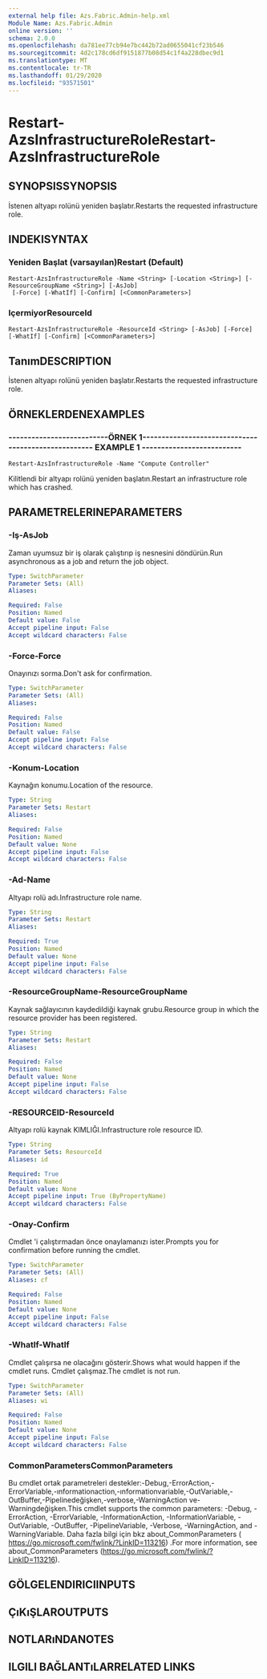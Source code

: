 ```yaml
---
external help file: Azs.Fabric.Admin-help.xml
Module Name: Azs.Fabric.Admin
online version: ''
schema: 2.0.0
ms.openlocfilehash: da781ee77cb94e7bc442b72ad0655041cf23b546
ms.sourcegitcommit: 4d2c178cd6df9151877b08d54c1f4a228dbec9d1
ms.translationtype: MT
ms.contentlocale: tr-TR
ms.lasthandoff: 01/29/2020
ms.locfileid: "93571501"
---
```

# <span data-ttu-id="75eda-101">Restart-AzsInfrastructureRole</span><span class="sxs-lookup"><span data-stu-id="75eda-101">Restart-AzsInfrastructureRole</span></span>

## <span data-ttu-id="75eda-102">SYNOPSIS</span><span class="sxs-lookup"><span data-stu-id="75eda-102">SYNOPSIS</span></span>
<span data-ttu-id="75eda-103">İstenen altyapı rolünü yeniden başlatır.</span><span class="sxs-lookup"><span data-stu-id="75eda-103">Restarts the requested infrastructure role.</span></span>

## <span data-ttu-id="75eda-104">INDEKI</span><span class="sxs-lookup"><span data-stu-id="75eda-104">SYNTAX</span></span>

### <span data-ttu-id="75eda-105">Yeniden Başlat (varsayılan)</span><span class="sxs-lookup"><span data-stu-id="75eda-105">Restart (Default)</span></span>
```
Restart-AzsInfrastructureRole -Name <String> [-Location <String>] [-ResourceGroupName <String>] [-AsJob]
 [-Force] [-WhatIf] [-Confirm] [<CommonParameters>]
```

### <span data-ttu-id="75eda-106">Içermiyor</span><span class="sxs-lookup"><span data-stu-id="75eda-106">ResourceId</span></span>
```
Restart-AzsInfrastructureRole -ResourceId <String> [-AsJob] [-Force] [-WhatIf] [-Confirm] [<CommonParameters>]
```

## <span data-ttu-id="75eda-107">Tanım</span><span class="sxs-lookup"><span data-stu-id="75eda-107">DESCRIPTION</span></span>
<span data-ttu-id="75eda-108">İstenen altyapı rolünü yeniden başlatır.</span><span class="sxs-lookup"><span data-stu-id="75eda-108">Restarts the requested infrastructure role.</span></span>

## <span data-ttu-id="75eda-109">ÖRNEKLERDEN</span><span class="sxs-lookup"><span data-stu-id="75eda-109">EXAMPLES</span></span>

### <span data-ttu-id="75eda-110">--------------------------ÖRNEK 1--------------------------</span><span class="sxs-lookup"><span data-stu-id="75eda-110">-------------------------- EXAMPLE 1 --------------------------</span></span>
```
Restart-AzsInfrastructureRole -Name "Compute Controller"
```

<span data-ttu-id="75eda-111">Kilitlendi bir altyapı rolünü yeniden başlatın.</span><span class="sxs-lookup"><span data-stu-id="75eda-111">Restart an infrastructure role which has crashed.</span></span>

## <span data-ttu-id="75eda-112">PARAMETRELERINE</span><span class="sxs-lookup"><span data-stu-id="75eda-112">PARAMETERS</span></span>

### <span data-ttu-id="75eda-113">-Iş</span><span class="sxs-lookup"><span data-stu-id="75eda-113">-AsJob</span></span>
<span data-ttu-id="75eda-114">Zaman uyumsuz bir iş olarak çalıştırıp iş nesnesini döndürün.</span><span class="sxs-lookup"><span data-stu-id="75eda-114">Run asynchronous as a job and return the job object.</span></span>

```yaml
Type: SwitchParameter
Parameter Sets: (All)
Aliases: 

Required: False
Position: Named
Default value: False
Accept pipeline input: False
Accept wildcard characters: False
```

### <span data-ttu-id="75eda-115">-Force</span><span class="sxs-lookup"><span data-stu-id="75eda-115">-Force</span></span>
<span data-ttu-id="75eda-116">Onayınızı sorma.</span><span class="sxs-lookup"><span data-stu-id="75eda-116">Don't ask for confirmation.</span></span>

```yaml
Type: SwitchParameter
Parameter Sets: (All)
Aliases: 

Required: False
Position: Named
Default value: False
Accept pipeline input: False
Accept wildcard characters: False
```

### <span data-ttu-id="75eda-117">-Konum</span><span class="sxs-lookup"><span data-stu-id="75eda-117">-Location</span></span>
<span data-ttu-id="75eda-118">Kaynağın konumu.</span><span class="sxs-lookup"><span data-stu-id="75eda-118">Location of the resource.</span></span>

```yaml
Type: String
Parameter Sets: Restart
Aliases: 

Required: False
Position: Named
Default value: None
Accept pipeline input: False
Accept wildcard characters: False
```

### <span data-ttu-id="75eda-119">-Ad</span><span class="sxs-lookup"><span data-stu-id="75eda-119">-Name</span></span>
<span data-ttu-id="75eda-120">Altyapı rolü adı.</span><span class="sxs-lookup"><span data-stu-id="75eda-120">Infrastructure role name.</span></span>

```yaml
Type: String
Parameter Sets: Restart
Aliases: 

Required: True
Position: Named
Default value: None
Accept pipeline input: False
Accept wildcard characters: False
```

### <span data-ttu-id="75eda-121">-ResourceGroupName</span><span class="sxs-lookup"><span data-stu-id="75eda-121">-ResourceGroupName</span></span>
<span data-ttu-id="75eda-122">Kaynak sağlayıcının kaydedildiği kaynak grubu.</span><span class="sxs-lookup"><span data-stu-id="75eda-122">Resource group in which the resource provider has been registered.</span></span>

```yaml
Type: String
Parameter Sets: Restart
Aliases: 

Required: False
Position: Named
Default value: None
Accept pipeline input: False
Accept wildcard characters: False
```

### <span data-ttu-id="75eda-123">-RESOURCEID</span><span class="sxs-lookup"><span data-stu-id="75eda-123">-ResourceId</span></span>
<span data-ttu-id="75eda-124">Altyapı rolü kaynak KIMLIĞI.</span><span class="sxs-lookup"><span data-stu-id="75eda-124">Infrastructure role resource ID.</span></span>

```yaml
Type: String
Parameter Sets: ResourceId
Aliases: id

Required: True
Position: Named
Default value: None
Accept pipeline input: True (ByPropertyName)
Accept wildcard characters: False
```

### <span data-ttu-id="75eda-125">-Onay</span><span class="sxs-lookup"><span data-stu-id="75eda-125">-Confirm</span></span>
<span data-ttu-id="75eda-126">Cmdlet 'i çalıştırmadan önce onaylamanızı ister.</span><span class="sxs-lookup"><span data-stu-id="75eda-126">Prompts you for confirmation before running the cmdlet.</span></span>

```yaml
Type: SwitchParameter
Parameter Sets: (All)
Aliases: cf

Required: False
Position: Named
Default value: None
Accept pipeline input: False
Accept wildcard characters: False
```

### <span data-ttu-id="75eda-127">-WhatIf</span><span class="sxs-lookup"><span data-stu-id="75eda-127">-WhatIf</span></span>
<span data-ttu-id="75eda-128">Cmdlet çalışırsa ne olacağını gösterir.</span><span class="sxs-lookup"><span data-stu-id="75eda-128">Shows what would happen if the cmdlet runs.</span></span>
<span data-ttu-id="75eda-129">Cmdlet çalışmaz.</span><span class="sxs-lookup"><span data-stu-id="75eda-129">The cmdlet is not run.</span></span>

```yaml
Type: SwitchParameter
Parameter Sets: (All)
Aliases: wi

Required: False
Position: Named
Default value: None
Accept pipeline input: False
Accept wildcard characters: False
```

### <span data-ttu-id="75eda-130">CommonParameters</span><span class="sxs-lookup"><span data-stu-id="75eda-130">CommonParameters</span></span>
<span data-ttu-id="75eda-131">Bu cmdlet ortak parametreleri destekler:-Debug,-ErrorAction,-ErrorVariable,-ınformationaction,-ınformationvariable,-OutVariable,-OutBuffer,-Pipelinedeğişken,-verbose,-WarningAction ve-Warningdeğişken.</span><span class="sxs-lookup"><span data-stu-id="75eda-131">This cmdlet supports the common parameters: -Debug, -ErrorAction, -ErrorVariable, -InformationAction, -InformationVariable, -OutVariable, -OutBuffer, -PipelineVariable, -Verbose, -WarningAction, and -WarningVariable.</span></span> <span data-ttu-id="75eda-132">Daha fazla bilgi için bkz about_CommonParameters ( https://go.microsoft.com/fwlink/?LinkID=113216) .</span><span class="sxs-lookup"><span data-stu-id="75eda-132">For more information, see about_CommonParameters (https://go.microsoft.com/fwlink/?LinkID=113216).</span></span>

## <span data-ttu-id="75eda-133">GÖLGELENDIRICI</span><span class="sxs-lookup"><span data-stu-id="75eda-133">INPUTS</span></span>

## <span data-ttu-id="75eda-134">ÇıKıŞLAR</span><span class="sxs-lookup"><span data-stu-id="75eda-134">OUTPUTS</span></span>

## <span data-ttu-id="75eda-135">NOTLARıNDA</span><span class="sxs-lookup"><span data-stu-id="75eda-135">NOTES</span></span>

## <span data-ttu-id="75eda-136">ILGILI BAĞLANTıLAR</span><span class="sxs-lookup"><span data-stu-id="75eda-136">RELATED LINKS</span></span>

